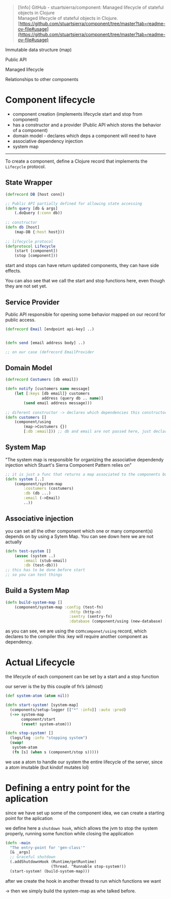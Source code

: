 > [!info] GitHub - stuartsierra/component: Managed lifecycle of stateful objects in Clojure  
> Managed lifecycle of stateful objects in Clojure.  
> [https://github.com/stuartsierra/component/tree/master?tab=readme-ov-file#usage](https://github.com/stuartsierra/component/tree/master?tab=readme-ov-file#usage)  

Immutable data structure (map)

Public API

Managed lifecycle

Relationships to other components

# Component lifecycle

- component creation (implements lifecycle start and stop from component)
- has a constructor and a provider (Public API which stores the behavior of a component)
- domain model - declares which deps a component will need to have
- associative dependency injection
- system map

---

To create a component, define a Clojure record that implements the `Lifecycle` protocol.

## State Wrapper

```Clojure
(defrecord DB [host conn])

;; Public API partially defined for allowing state accessing
(defn query [db & args]
	(.doQuery (:conn db))
	
;; constructor
(defn db [host]
	(map-DB {:host host}))
	
;; lifecycle protocol
(defprotocol Lifecycle 
	(start [component])
	(stop [component]))
```

start and stops can have return updated components, they can have side effects.

  

You can also see that we call the start and stop functions here, even though they are not set yet.

## Service Provider

Public API responsible for opening some behavior mapped on our record for public access.

```Clojure
(defrecord Email [endpoint api-key] ..)


(defn send [email address body] ..)

;; on our case (defrecord EmailProvider
```

  

## Domain Model

```Clojure
(defrecord Costumers [db email])

(defn notify [customers name message]
	(let [:keys [db email]} customers 
				address (query db .. name)]
		(send email address message)))
		
;; diferent constructor -> declares which dependencies this constructor need
(defn customers [] 
	(component/using 
		(map->Costumers {})
		[:db :email])) ;; db and email are not passed here, just declared
```

## System Map

"The system map is responsible for organizing the associative dependendy  
injection which Stuart's Sierra Component Pattern relies on"  

```Clojure
;; it is just a func that returns a map associated to the components built before
(defn system [..]
	(component/system-map 
		:costumers (costumers)
		:db (db ...)
		:email (->Email)
		..))
```

## Associative injection

you can set all the other component which one or many component(s) depends on by using a Sytem Map. You can see down here we are not actually

```Clojure
(defn test-system []
	(assoc (system ..)
		:email (stub-email)
		:db (test-db)))
;; this has to be done before start
;; so you can test things
```

## Build a System Map

```Clojure
(defn build-system-map []
	(component/system-map :config (test-fn)
							:http (http-n)
							:sentry (sentry-fn)
							:database (component/using (new-database) [:config])))
```

as you can see, we are using the com`componet/using` record, which declares to the compiler this :key will require another component as dependency.

  

# Actual Lifecycle

the lifecycle of each component can be set by a start and a stop function

our server is the by this couple of fn’s (almost)

```Clojure
(def system-atom (atom nil))

(defn start-system! [system-map]
  (components/setup-logger [["*" :info]] :auto :prod)
  (->> system-map
       component/start
       (reset! system-atom)))

(defn stop-system! []
  (logs/log :info "stopping system")
  (swap!
   system-atom
   (fn [s] (when s (component/stop s)))))
```

  

we use a atom to handle our system the entire lifecycle of the server, since a atom imutable (but kindof mutates lol)

  

# Defining a entry point for the aplication

since we have set up some of the component idea, we can create a starting point for the aplication

we define here a `shutdown hook`, which allows the jvm to stop the system properly, running some function while closing the application

```Clojure
(defn -main
  "The entry-point for 'gen-class'"
  [& _args]
  ;; Graceful shutdown
  (.addShutdownHook (Runtime/getRuntime)
                    (Thread. ^Runnable stop-system!))
  (start-system! (build-system-map)))
```

after we create the hook in another thread to run which functions we want

→ then we simply build the system-map as whe talked before.